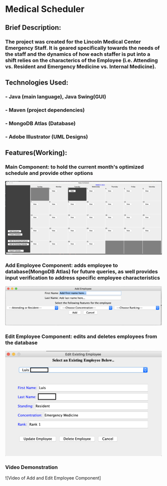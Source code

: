 # Medical Scheduler
## Brief Description:
### The project was created for the Lincoln Medical Center Emergency Staff. It is geared specifically towards the needs of the staff and the dynamics of how each staffer is put into a shift relies on the characterics of the Employee (i.e. Attending vs. Resident and Emergency Medicine vs. Internal Medicine).
## Technologies Used:
### - Java (main language), Java Swing(GUI)
### - Maven (project dependencies)
### - MongoDB Atlas (Database)

### - Adobe Illustrator (UML Designs)

## Features(Working):
### Main Component: to hold the current month's optimized schedule and provide other options
![Image of main calendar component](https://github.com/Salas123/Medical-Scheduler/blob/master/assests/calendarGUI.png)

### Add Employee Component: adds employee to database(MongoDB Atlas) for future queries, as well provides input verification to address specific employee characteristics
![Image of add employee component](https://github.com/Salas123/Medical-Scheduler/blob/master/assests/addEmployeeGUI.png)


### Edit Employee Component: edits and deletes employees from the database
![Image of edit employee component](https://github.com/Salas123/Medical-Scheduler/blob/master/assests/editEmployeeGUI.png)

### Video Demonstration 
![Video of Add and Edit Employee Component]
